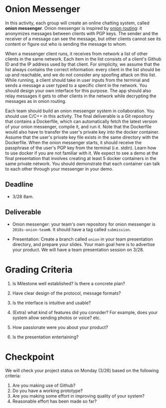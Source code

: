 # Onion Messenger

In this activity, each group will create an online chatting system, called
**onion messenger**. Onion messenger is inspired by [onion
routing](https://en.wikipedia.org/wiki/Onion_routing): it anonymizes messages
between clients with PGP keys. The sender and the receiver of a message can see
the message, but other clients cannot see its content or figure out who is
sending the message to whom.

When a messenger client runs, it receives from network a list of other clients
in the same network. Each item in the list consists of a client's Github ID and
the IP address used by that client. For simplicity, we assume that the list
always contains the correct information: every client in the list should be up
and reachable, and we do not consider any spoofing attack on this list. While
running, a client should take in user inputs from the terminal and sends a
message a user typed to a specific client in the network. You should design your
own interface for this purpose. The app should also relay messages it gets to
other clients in the network while decrypting the messages as in onion routing.

Each team should build an onion messenger system in collaboration. You should
use C/C++ in this activity. The final deliverable is a Git repository that
contains a Dockerfile, which can automatically fetch the latest version of your
onion messenger, compile it, and run it.
Note that the Dockerfile would also have to transfer the user's private key into
the docker container. Assume that the user's private key file exists in the same
directory with the Dockerfile. When the onion messenger starts, it should
receive the passphrase of the user's PGP key from the terminal (i.e. stdin).
Learn how to use docker if you are not familiar with it. We expect to see a demo
at the final presentation that involves creating at least 5 docker containers in
the same private network. You should demonstrate that each container can talk to
each other through your messenger in your demo.

## Deadline

- 3/28 8am.

## Deliverable

- Onion messenger: your team's own repository for onion messenger is
  `2018s-onion-teamN`. It should have a tag called `submission`.

- Presentation: Create a branch called `onion` in your team presentation directory,
  and prepare your slides. Your main goal here is to advertise your product. We
  will have a team presentation session on 3/28.

# Grading Criteria

1. Is Milestone well established? Is there a concrete plan?

2. Have clear design of the protocol, message formats?

3. Is the interface is intuitive and usable?

4. (Extra) what kind of features did you consider? For example, does your system
   allow sending photos or voice? etc.
   
5. How passionate were you about your product?

6. Is the presentation entertaining?

# Checkpoint

We will check your project status on Monday (3/26) based on the following
criteria:

1. Are you making use of Github?
2. Do you have a working prototype?
3. Are you making some effort in improving quality of your system?
4. Reasonable effort has been made so far?
